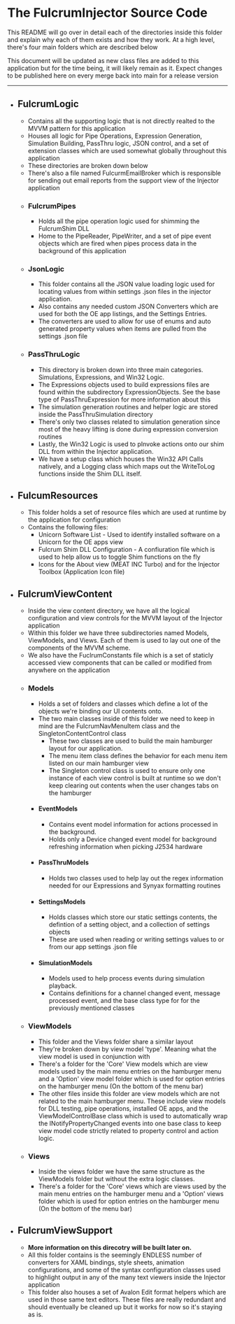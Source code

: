 # **The FulcrumInjector Source Code**

This README will go over in detail each of the directories inside this folder and explain why each of them exists and how they work. At a high level, there's four main folders which are described below

This document will be updated as new class files are added to this application but for the time being, it will likely remain as it. Expect changes to be published here on every merge back into main for a release version

---

- ## **FulcrumLogic**
  - Contains all the supporting logic that is not directly realted to the MVVM pattern for this application
  - Houses all logic for Pipe Operations, Expression Generation, Simulation Building, PassThru logic, JSON control, and a set of extension classes which are used somewhat globally throughout this application
  - These directories are broken down below
  - There's also a file named FulcurmEmailBroker which is responsible for sending out email reports from the support view of the Injector application
  - ### **FulcrumPipes**
    - Holds all the pipe operation logic used for shimming the FulcrumShim DLL
    - Home to the PipeReader, PipeWriter, and a set of pipe event objects which are fired when pipes process data in the background of this application
  - ### **JsonLogic**
    - This folder contains all the JSON value loading logic used for locating values from within settings .json files in the injector application. 
    - Also contains any needed custom JSON Converters which are used for both the OE app listings, and the Settings Entries. 
    - The converters are used to allow for use of enums and auto generated property values when items are pulled from the settings .json file
  - ### **PassThruLogic**
    - This directory is broken down into three main categories. Simulations, Expressions, and Win32 Logic. 
    - The Expressions objects used to build expressions files are found within the subdirectory ExpressionObjects. See the base type of PassThruExpression for more information about this
    - The simulation generation routines and helper logic are stored inside the PassThruSimulation directory
    - There's only two classes related to simulation generation since most of the heavy lifting is done during expression conversion routines
    - Lastly, the Win32 Logic is used to pInvoke actions onto our shim DLL from within the Injector application.
    - We have a setup class which houses the Win32 API Calls natively, and a Logging class which maps out the WriteToLog functions inside the Shim DLL itself.
- ## **FulcumResources**
  - This folder holds a set of resource files which are used at runtime by the application for configuration
  - Contains the following files:
    - Unicorn Software List - Used to identify installed software on a Unicorn for the OE apps view
    - Fulcrum Shim DLL Configuration - A confiuration file which is used to help allow us to toggle Shim functions on the fly
    - Icons for the About view (MEAT INC Turbo) and for the Injector Toolbox (Application Icon file)
- ## **FulcrumViewContent**
  - Inside the view content directory, we have all the logical configuration and view controls for the MVVM layout of the Injector application
  - Within this folder we have three subdirectories named Models, ViewModels, and Views. Each of them is used to lay out one of the components of the MVVM scheme. 
  - We also have the FuclrumConstants file which is a set of staticly accessed view components that can be called or modified from anywhere on the application
  - ### **Models**
    - Holds a set of folders and classes which define a lot of the objects we're binding our UI contents onto.
    - The two main classes inside of this folder we need to keep in mind are the FulcrumNavMenuItem class and the SingletonContentControl class
      - These two classes are used to build the main hamburger layout for our application.
      - The menu item class defines the behavior for each menu item listed on our main hamburger view
      - The Singleton control class is used to ensure only one instance of each view control is built at runtime so we don't keep clearing out contents when the user changes tabs on the hamburger
    - #### **EventModels**
      - Contains event model information for actions processed in the background. 
      - Holds only a Device changed event model for background refreshing information when picking J2534 hardware
    - #### **PassThruModels**
      - Holds two classes used to help lay out the regex information needed for our Expressions and Synyax formatting routines
    - #### **SettingsModels**
      - Holds classes which store our static settings contents, the defintion of a setting object, and a collection of settings objects
      - These are used when reading or writing settings values to or from our app settings .json file
    - #### **SimulationModels**
      - Models used to help process events during simulation playback.
      - Contains definitions for a channel changed event, message processed event, and the base class type for for the previously mentioned classes 
  - ### **ViewModels**
    - This folder and the Views folder share a similar layout
    - They're broken down by view model 'type'. Meaning what the view model is used in conjunction with
    - There's a folder for the 'Core' View models which are view models used by the main menu entries on the hamburger menu and a 'Option' view model folder which is used for option entries on the hamburger menu (On the bottom of the menu bar)
    - The other files inside this folder are view models which are not related to the main hamburger menu. These include view models for DLL testing, pipe operations, installed OE apps, and the ViewModelControlBase class which is used to automatically wrap the INotifyPropertyChanged events into one base class to keep view model code strictly related to property control and action logic.
  - ### **Views**
    - Inside the views folder we have the same structure as the ViewModels folder but without the extra logic classes.
    - There's a folder for the 'Core' views which are views used by the main menu entries on the hamburger menu and a 'Option' views folder which is used for option entries on the hamburger menu (On the bottom of the menu bar)
- ## **FulcrumViewSupport**
  - **More information on this direcotry will be built later on.**
  - All this folder contains is the seemingly ENDLESS number of converters for XAML bindings, style sheets, animation configurations, and some of the syntax configuration classes used to highlight output in any of the many text viewers inside the Injector application
  - This folder also houses a set of Avalon Edit format helpers which are used in those same text editors. These files are really redundant and should eventually be cleaned up but it works for now so it's staying as is.